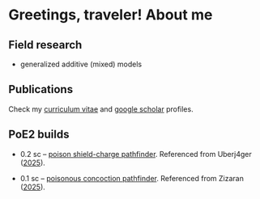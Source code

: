 # Greetings, traveler! About me

## Field research

- generalized additive (mixed) models

## Publications

Check my [curriculum vitae](http://lattes.cnpq.br/9017498164523856) and [google scholar](https://scholar.google.com.br/citations?hl=en&user=PCG_qHIAAAAJ) profiles.

## PoE2 builds

- 0.2 sc – [poison shield-charge pathfinder](https://poe2.ninja/profile/character/1qojaloxh2ac1/danvah-5208/danvah). Referenced from Uberj4ger ([2025](https://www.reddit.com/r/PathOfExile2/comments/1k87f8r/poe2_020_poison_shield_charge_pathfinder_t4_xesht)).

- 0.1 sc – [poisonous concoction pathfinder](https://poe2.ninja/profile/character/6v39ktkyuzti/danvah-5208/danvs). Referenced from Zizaran ([2025](https://www.youtube.com/watch?v=yDfLEkb3EHI&t=1s)).



